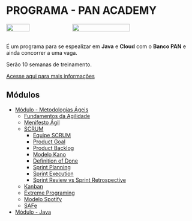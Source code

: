 <h1 style="text-align=center;">PROGRAMA - PAN ACADEMY</h1>

<div style="display: flex; flex-direction: row;">
<img src="https://bancopan.corporate.gama.academy/wp-content/uploads/sites/10/2021/08/logo-Positivo.png" width="35%">
<img src="https://bancopan.corporate.gama.academy/wp-content/uploads/sites/10/2021/08/gama-academy-logo-horizontal-verde-preto.png" width="55%">
</div>

<br>

<div>

<p>
 É um programa para se espealizar em <strong>Java</strong> e <strong>Cloud</strong> com o <strong>Banco PAN</strong> e ainda concorrer a uma vaga.
</p>
<p>
Serão 10 semanas de treinamento.
</p>

<a href="https://bancopan.corporate.gama.academy/">
Acesse aqui para mais informações
</a>
</div>

## Módulos 
- <a href="./modulo-metodologias-ageis/README.md">Módulo - Metodologias Ágeis</a>
    - <a href="./modulo-metodologias-ageis/fundamentos_da_agilidade.md">Fundamentos da Agilidade</a>
    - <a href="./modulo-metodologias-ageis/manifesto_agil.md">Menifesto Ágil</a>
    - <a href="./modulo-metodologias-ageis/scrum-introducao.md">SCRUM</a>
        - <a href="./modulo-metodologias-ageis/scrum-equipe.md">Equipe SCRUM</a>
        - <a href="./modulo-metodologias-ageis/scrum-product-goal.md">Product Goal</a>
        - <a href="./modulo-metodologias-ageis/scrum-product-backlog.md">Product Backlog</a>
        - <a href="./modulo-metodologias-ageis/scrum-modelo-kano.md">Modelo Kano</a>
        - <a href="./modulo-metodologias-ageis/scrum-definition-of-done.md">Definition of Done</a>
        - <a href="./modulo-metodologias-ageis/scrum-sprint-planning.md">Sprint Planning</a>
        - <a href="./modulo-metodologias-ageis/scrum-sprint-execution.md">Sprint Execution</a>
        - <a href="./modulo-metodologias-ageis/scrum-sprint-review-vs-retrospective.md">Sprint Review vs Sprint Retrospective</a>
    - <a href="./modulo-metodologias-ageis/kanban.md">Kanban</a>
    - <a href="./modulo-metodologias-ageis/xp.md">Extreme Programing</a>
    - <a href="./modulo-metodologias-ageis/modelo-spotify.md">Modelo Spotify</a>
    - <a href="./modulo-metodologias-ageis/safe.md">SAFe</a>
- <a href="./modulo-java/README.md">Módulo - Java</a>